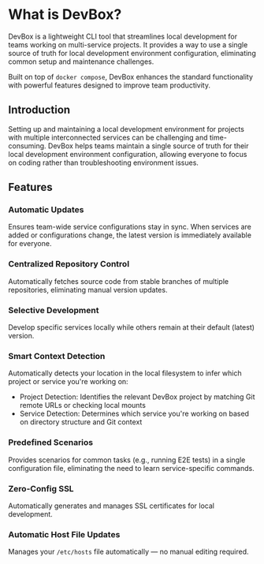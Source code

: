 # What is DevBox?

DevBox is a lightweight CLI tool that streamlines local development for teams working on multi-service projects. It provides a way to use a single source of truth for local development environment configuration, eliminating common setup and maintenance challenges.

Built on top of `docker compose`, DevBox enhances the standard functionality with powerful features designed to improve team productivity.


## Introduction

Setting up and maintaining a local development environment for projects with multiple interconnected services can be challenging and time-consuming. DevBox helps teams maintain a single source of truth for their local development environment configuration, allowing everyone to focus on coding rather than troubleshooting environment issues.


## Features

### Automatic Updates
Ensures team-wide service configurations stay in sync. When services are added or configurations change, the latest version is immediately available for everyone.

### Centralized Repository Control
Automatically fetches source code from stable branches of multiple repositories, eliminating manual version updates.

### Selective Development
Develop specific services locally while others remain at their default (latest) version.

### Smart Context Detection
Automatically detects your location in the local filesystem to infer which project or service you're working on:

* Project Detection: Identifies the relevant DevBox project by matching Git remote URLs or checking local mounts
* Service Detection: Determines which service you're working on based on directory structure and Git context

### Predefined Scenarios
Provides scenarios for common tasks (e.g., running E2E tests) in a single configuration file, eliminating the need to learn service-specific commands.

### Zero-Config SSL
Automatically generates and manages SSL certificates for local development.

### Automatic Host File Updates
Manages your `/etc/hosts` file automatically — no manual editing required.
